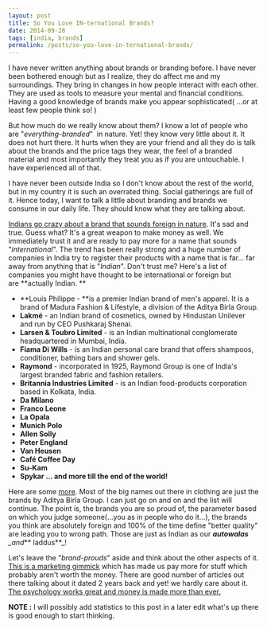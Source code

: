```yaml
---
layout: post
title: So You Love IN-ternational Brands?
date: 2014-09-28
tags: [india, brands]
permalink: /posts/so-you-love-in-ternational-brands/
---
```


I have never written anything about brands or branding before. I have never been bothered enough but as I realize, they do affect me and my surroundings. They bring in changes in how people interact with each other. They are used as tools to measure your mental and financial conditions. Having a good knowledge of brands make you appear sophisticated( ...or at least few people think so! )

But how much do we really know about them? I know a lot of people who are "_everything-branded_"  in nature. Yet! they know very little about it. It does not hurt there. It hurts when they are your friend and all they do is talk about the brands and the price tags they wear, the feel of a branded material and most importantly they treat you as if you are untouchable. I have experienced all of that.

I have never been outside India so I don't know about the rest of the world, but in my country it is such an overrated thing. Social gatherings are full of it. Hence today, I want to talk a little about branding and brands we consume in our daily life. They should know what they are talking about.

[Indians go crazy about a brand that sounds foreign in nature](http://www.nextbigwhat.com/indian-brands-do-not-prefer-being-called-indian-brands-297/). It's sad and true. Guess what? It's a great weapon to make money as well. We immediately trust it and are ready to pay more for a name that sounds "_international_". The trend has been really strong and a huge number of companies in India try to register their products with a name that is far... far away from anything that is "_Indian_". Don't trust me? Here's a list of companies you might have thought to be international or foreign but are **actually Indian. **

- **Louis Philippe - **is a premier Indian brand of men's apparel. It is a brand of Madura Fashion & Lifestyle, a division of the Aditya Birla Group.
- **Lakmé** - an Indian brand of cosmetics, owned by Hindustan Unilever and run by CEO Pushkaraj Shenai.
- **Larsen & Toubro Limited** - is an Indian multinational conglomerate headquartered in Mumbai, India.
- **Fiama Di Wills** - is an Indian personal care brand that offers shampoos, conditioner, bathing bars and shower gels.
- **Raymond** - incorporated in 1925, Raymond Group is one of India's largest branded fabric and fashion retailers.
- **Britannia Industries Limited** - is an Indian food-products corporation based in Kolkata, India.
- **Da Milano**
- **Franco Leone**
- **La Opala**
- **Munich Polo**
- **Allen Solly**
- **Peter England**
- **Van Heusen**
- **Café Coffee Day**
- **Su-Kam**
- **Spykar ... and more till the end of the world!**

Here are some [more](http://www.quora.com/What-brands-or-products-sound-non-Indian-but-are-actually-Indian). Most of the big names out there in clothing are just the brands by Aditya Birla Group. I can just go on and on and the list will continue. The point is, the brands you are so proud of, the parameter based on which you judge someone(...you as in people who do it...), the brands you think are absolutely foreign and 100% of the time define "better quality" are leading you to wrong path. Those are just as Indian as our _**autowalas** \_and_** laddus**\_!

Let's leave the "_brand-prouds_" aside and think about the other aspects of it. [This is a marketing gimmick](http://articles.economictimes.indiatimes.com/2012-07-27/news/32889547_1_indian-brands-foreign-brand-da-milano) which has made us pay more for stuff which probably aren't worth the money. There are good number of articles out there talking about it dated 2 years back and yet! we hardly care about it. [The psychology works great and money is made more than ever.](http://www.dailypioneer.com/columnists/ite/infatuated-with-foreign-brands.html)

**NOTE :** I will possibly add statistics to this post in a later edit what's up there is good enough to start thinking.
